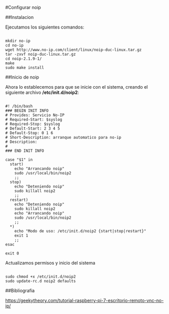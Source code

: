 #Configurar noip

##Instalacion

Ejecutamos los siguientes comandos:

```

mkdir no-ip
cd no-ip
wget http://www.no-ip.com/client/linux/noip-duc-linux.tar.gz
tar -zxvf noip-duc-linux.tar.gz
cd noip-2.1.9-1/
make
sudo make install

```


##Inicio de  noip

Ahora lo establecemos para que se inicie con el sistema, creando el siguiente archivo **/etc/init.d/noip2**:

```

#! /bin/bash
### BEGIN INIT INFO
# Provides: Servicio No-IP
# Required-Start: $syslog
# Required-Stop: $syslog
# Default-Start: 2 3 4 5
# Default-Stop: 0 1 6
# Short-Description: arranque automatico para no-ip
# Description:
#
### END INIT INFO

case "$1" in
  start)
    echo "Arrancando noip"
    sudo /usr/local/bin/noip2
    ;;
  stop)
    echo "Deteniendo noip"
    sudo killall noip2
    ;;
  restart)
    echo "Deteniendo noip"
    sudo killall noip2
    echo "Arrancando noip"
    sudo /usr/local/bin/noip2
    ;;
  *)
    echo "Modo de uso: /etc/init.d/noip2 {start|stop|restart}"
    exit 1
    ;;
esac
 
exit 0

```

Actualizamos permisos y inicio del sistema

```

sudo chmod +x /etc/init.d/noip2
sudo update-rc.d noip2 defaults

```

##Bibliografia

https://geekytheory.com/tutorial-raspberry-pi-7-escritorio-remoto-vnc-no-ip/
